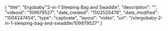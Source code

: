 {
    "title": "Ergobaby&trade;2-in-1 Sleeping Bag and Swaddle",
    "description": "",
    "videoid": "109979527",
    "date_created": "1502520478",
    "date_modified": "1504247454",
    "type": "captivate",
    "layout": "video",
    "url": "\/v\/ergobaby-2-in-1-sleeping-bag-and-swaddle\/109979527"
}
